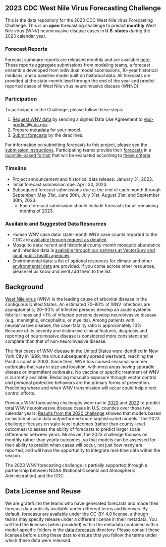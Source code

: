 ## 2023 CDC West Nile Virus Forecasting Challenge

This is the data repository for the 2023 CDC West Nile virus Forecasting Challenge. This is an _**open**_ forecasting challenge to predict **monthly** West Nile virus (WNV) neuroinvasive disease cases in **U.S. states** during the 2023 calendar year.

### Forecast Reports
Forecast summary reports are released monthly and are available [here](monthly-forecast-reports/). These reports aggregate submissions from modeling teams, a forecast ensemble developed from individual model submissions, 10-year historical medians, and a baseline model built on historical data. All forecasts are provided at the state-month level through the end of the year and predict reported cases of West Nile virus neuroinvasive disease (WNND).

### Participation
To participate in the Challenge, please follow these steps:
1. [Request WNV data](Data-Human.md) by sending a signed Data Use Agreement to <vbd-predict@cdc.gov>.
2. Prepare [metadata](Forecast-Submission.md#Data-formatting) for your model.
3. [Submit forecasts](Forecast-Submission.md#Making-a-submission) by the deadlines.

For information on submitting forecasts to this project, please see the [submission instructions](Forecast-Submission.md). Participating teams provide their [forecasts](data-forecasts/) in a [quantile-based format](Forecast-Submission.md#Data-formatting) that will be evaluated according to [these criteria](Evaluation.md). 

### Timeline
- Project announcement and historical data release: January 31, 2023.
- Initial forecast submission due: April 30, 2023.
- Subsequent forecast submissions due at the end of each month through September: May 31st, June 30th, July 31st, August 31st, and September 30th, 2023.
    - Each forecast submission should include forecasts for all remaining months of 2023.

### Available and Suggested Data Resources
- Human WNV case data: state-month WNV case counts reported to the CDC are [available through request as detailed](Data-Human.md).
- Mosquito data: recent and historical county-month mosquito abundance and infection data is [available through our partners at VectorSurv and local public health agencies](Data-Mosquito.md).
- Environmental data: a list of optional resources for climate and other [environmental data](Data-Environmental.md) are provided. If you come across other resources, please let us know and we'll add them to the list.

## Background
[West Nile virus](https://www.cdc.gov/westnile/index.html) (WNV) is the leading cause of arboviral disease in the contiguous United States. An estimated 70–80% of WNV infections are asymptomatic; 20‒30% of infected persons develop an acute systemic febrile illness and <1% of infected persons develop neuroinvasive disease (e.g., meningitis, encephalitis, or myelitis). Among patients with neuroinvasive disease, the case-fatality ratio is approximately 10%. Because of its severity and distinctive clinical features, diagnosis and reporting of neuroinvasive disease is considered more consistent and complete than that of non-neuroinvasive disease.

The first cases of WNV disease in the United States were identified in New York City in 1999; the virus subsequently spread westward, reaching the Pacific coast in 2003. Since then, WNV has caused seasonal summer outbreaks that vary in size and location, with most areas having sporadic disease or intermittent outbreaks. No vaccine or specific treatment of WNV is currently available. Reducing mosquito exposure through vector control and personal protective behaviors are the primary forms of prevention. Predicting where and when WNV transmission will occur could help direct control efforts.

Previous WNV forecasting challenges were run in [2020](https://github.com/cdcepi/WNV-forecast-project-2020) and [2022](https://github.com/cdcepi/WNV-forecast-data-2022) to predict total WNV neuroinvasive disease cases in U.S. counties over those two calendar years. [Results from the 2020 challenge](https://parasitesandvectors.biomedcentral.com/articles/10.1186/s13071-022-05630-y) showed that models based on historical case data outperformed more sophisticated models. The 2023 challenge focuses on state-level outcomes (rather than county-level outcomes) to assess the ability of forecasts to predict larger scale differences between years. Moreover, the 2023 challenge focuses on monthly rather than yearly outcomes, so that models can be assessed for their ability to predict when cases will occur, not just how many are reported, and will have the opportunity to integrate real-time data within the season. 

The 2023 WNV forecasting challenge is partially supported through a partnership between NOAA (National Oceanic and Atmospheric Administration) and the CDC.

## Data License and Reuse
We are grateful to the teams who have generated forecasts and made their forecast data publicly available under different terms and licenses. By default, forecasts are available under the CC-BY 4.0 license, although teams may specify release under a different license in their metadata. You will find the licenses (when provided) within the metadata contained within model-specific folders in the [data-forecasts](data-forecasts/) directory. Please consult these licenses before using these data to ensure that you follow the terms under which these data were released.

